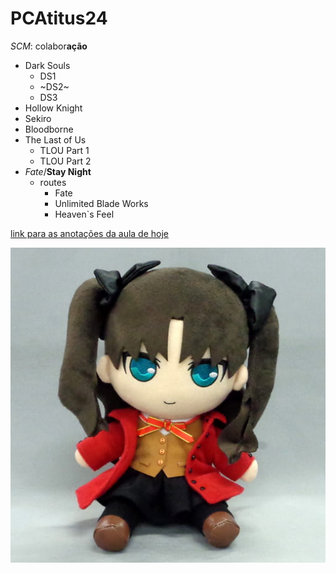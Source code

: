 # PCAtitus24
*SCM*: colabor**ação**

- Dark Souls
  - DS1
  - ~DS2~
  - DS3
- Hollow Knight
- Sekiro
- Bloodborne
- The Last of Us
  - TLOU Part 1
  - TLOU Part 2
- *Fate*/**Stay Night**
  - routes
    - Fate
    - Unlimited Blade Works
    - Heaven`s Feel

[link para as anotações da aula de hoje](Carleul/PCAtitus24/2024_03_21/journal.md)

![alt text](image.png)